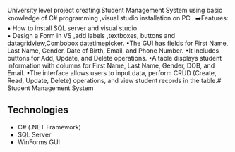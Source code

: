 University level project  creating Student Management System using basic  knowledge of C# programming ,visual studio installation on PC .
➡️Features: 
• How to install  SQL server and visual studio  
•  Design a Form in VS  ,add labels ,textboxes, buttons and datagridview,Combobox datetimepicker.
•The GUI has fields for First Name, Last Name, Gender, Date of Birth, Email, and Phone Number.
•It includes buttons for Add, Update, and Delete operations.
•A table displays student information with columns for First Name, Last Name, Gender, DOB, and Email.
•The interface allows users to input data, perform CRUD (Create, Read, Update, Delete) operations, and view student records in the table.# Student Management System



## Technologies
- C# (.NET Framework)
- SQL Server
- WinForms GUI
